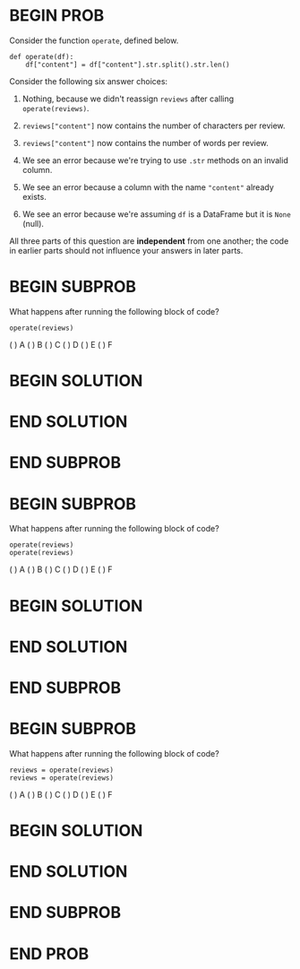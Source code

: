 # BEGIN PROB

Consider the function `operate`, defined below.

    def operate(df):
        df["content"] = df["content"].str.split().str.len()

Consider the following six answer choices:

1.  Nothing, because we didn't reassign `reviews` after calling
    `operate(reviews)`.

2.  `reviews["content"]` now contains the number of characters per
    review.

3.  `reviews["content"]` now contains the number of words per review.

4.  We see an error because we're trying to use `.str` methods on an
    invalid column.

5.  We see an error because a column with the name `"content"` already
    exists.

6.  We see an error because we're assuming `df` is a DataFrame but it is
    `None` (null).

All three parts of this question are **independent** from one another;
the code in earlier parts should not influence your answers in later
parts.

# BEGIN SUBPROB

What happens after running the following block of code?

    operate(reviews)

( ) A ( ) B ( ) C ( ) D ( ) E ( ) F

# BEGIN SOLUTION

# END SOLUTION

# END SUBPROB

# BEGIN SUBPROB

What happens after running the following block of code?

    operate(reviews)
    operate(reviews)

( ) A ( ) B ( ) C ( ) D ( ) E ( ) F

# BEGIN SOLUTION

# END SOLUTION

# END SUBPROB

# BEGIN SUBPROB

What happens after running the following block of code?

    reviews = operate(reviews)
    reviews = operate(reviews)

( ) A ( ) B ( ) C ( ) D ( ) E ( ) F

# BEGIN SOLUTION

# END SOLUTION

# END SUBPROB

# END PROB